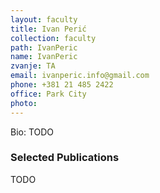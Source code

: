 ```yaml
---
layout: faculty
title: Ivan Perić
collection: faculty
path: IvanPeric
name: IvanPeric
zvanje: TA
email: ivanperic.info@gmail.com
phone: +381 21 485 2422
office: Park City
photo: 
---
```


Bio: TODO

### Selected Publications

TODO
